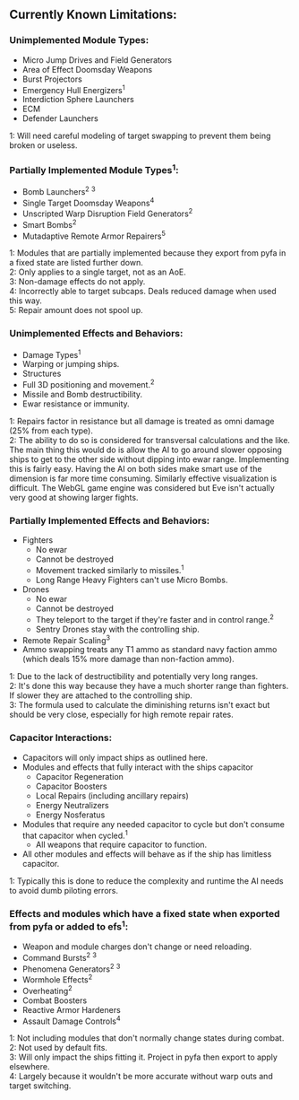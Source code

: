 ## Currently Known Limitations:

### Unimplemented Module Types:
- Micro Jump Drives and Field Generators
- Area of Effect Doomsday Weapons
- Burst Projectors
- Emergency Hull Energizers<sup>1</sup>
- Interdiction Sphere Launchers
- ECM
- Defender Launchers

1: Will need careful modeling of target swapping to prevent them being broken or useless.

### Partially Implemented Module Types<sup>1</sup>:
- Bomb Launchers<sup>2</sup> <sup>3</sup>
- Single Target Doomsday Weapons<sup>4</sup>
- Unscripted Warp Disruption Field Generators<sup>2</sup>
- Smart Bombs<sup>2</sup>
- Mutadaptive Remote Armor Repairers<sup>5</sup>

1: Modules that are partially implemented because they export from pyfa in a fixed state are listed further down.<br />
2: Only applies to a single target, not as an AoE.<br />
3: Non-damage effects do not apply.<br />
4: Incorrectly able to target subcaps. Deals reduced damage when used this way.<br />
5: Repair amount does not spool up.

### Unimplemented Effects and Behaviors:
- Damage Types<sup>1</sup>
- Warping or jumping ships.
- Structures
- Full 3D positioning and movement.<sup>2</sup>
- Missile and Bomb destructibility.
- Ewar resistance or immunity.

1: Repairs factor in resistance but all damage is treated as omni damage (25% from each type).<br />
2: The ability to do so is considered for transversal calculations and the like.
   The main thing this would do is allow the AI to go around slower opposing ships to get to the other side without dipping into ewar range.
   Implementing this is fairly easy. Having the AI on both sides make smart use of the dimension is far more time consuming.
   Similarly effective visualization is difficult. The WebGL game engine was considered but Eve isn't actually very good at showing larger fights.

### Partially Implemented Effects and Behaviors:
- Fighters
  - No ewar
  - Cannot be destroyed
  - Movement tracked similarly to missiles.<sup>1</sup>
  - Long Range Heavy Fighters can't use Micro Bombs.
- Drones
  - No ewar
  - Cannot be destroyed
  - They teleport to the target if they're faster and in control range.<sup>2</sup>
  - Sentry Drones stay with the controlling ship.
- Remote Repair Scaling<sup>3</sup>
- Ammo swapping treats any T1 ammo as standard navy faction ammo (which deals 15% more damage than non-faction ammo).

1: Due to the lack of destructibility and potentially very long ranges.<br />
2: It's done this way because they have a much shorter range than fighters. If slower they are attached to the controlling ship.<br />
3: The formula used to calculate the diminishing returns isn't exact but should be very close, especially for high remote repair rates.

### Capacitor Interactions:
- Capacitors will only impact ships as outlined here.
- Modules and effects that fully interact with the ships capacitor
  - Capacitor Regeneration
  - Capacitor Boosters
  - Local Repairs (including ancillary repairs)
  - Energy Neutralizers
  - Energy Nosferatus
- Modules that require any needed capacitor to cycle but don't consume that capacitor when cycled.<sup>1</sup>
  - All weapons that require capacitor to function.
- All other modules and effects will behave as if the ship has limitless capacitor.

1: Typically this is done to reduce the complexity and runtime the AI needs to avoid dumb piloting errors.

### Effects and modules which have a fixed state when exported from pyfa or added to efs<sup>1</sup>:
- Weapon and module charges don't change or need reloading.
- Command Bursts<sup>2</sup> <sup>3</sup>
- Phenomena Generators<sup>2</sup> <sup>3</sup>
- Wormhole Effects<sup>2</sup>
- Overheating<sup>2</sup>
- Combat Boosters
- Reactive Armor Hardeners
- Assault Damage Controls<sup>4</sup>

1: Not including modules that don't normally change states during combat.<br />
2: Not used by default fits.<br />
3: Will only impact the ships fitting it. Project in pyfa then export to apply elsewhere.<br />
4: Largely because it wouldn't be more accurate without warp outs and target switching.
